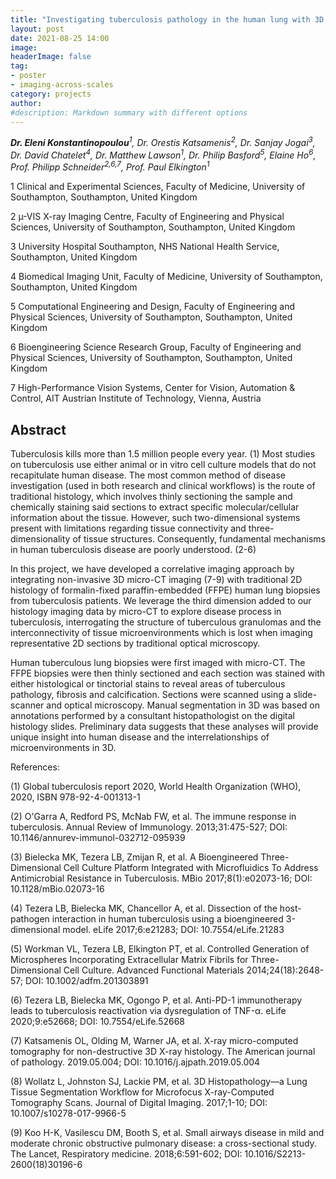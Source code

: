 ```yaml
---
title: "Investigating tuberculosis pathology in the human lung with 3D X-ray Histology; a correlative imaging approach"
layout: post
date: 2021-08-25 14:00
image: 
headerImage: false
tag:
- poster
- imaging-across-scales
category: projects
author:
#description: Markdown summary with different options
---
```


_**Dr. Eleni Konstantinopoulou**<sup>1</sup>, Dr. Orestis Katsamenis<sup>2</sup>, Dr. Sanjay Jogai<sup>3</sup>, Dr. David Chatelet<sup>4</sup>, Dr. Matthew Lawson<sup>1</sup>, Dr. Philip Basford<sup>5</sup>, Elaine Ho<sup>6</sup>, Prof. Philipp Schneider<sup>2,6,7</sup>, Prof. Paul Elkington<sup>1</sup>_

1 Clinical and Experimental Sciences, Faculty of Medicine, University of Southampton, Southampton, United Kingdom

2 µ-VIS X-ray Imaging Centre, Faculty of Engineering and Physical Sciences, University of Southampton, Southampton, United Kingdom

3 University Hospital Southampton, NHS National Health Service, Southampton, United Kingdom

4 Biomedical Imaging Unit, Faculty of Medicine, University of Southampton, Southampton, United Kingdom

5 Computational Engineering and Design, Faculty of Engineering and Physical Sciences, University of Southampton, Southampton, United Kingdom

6 Bioengineering Science Research Group, Faculty of Engineering and Physical Sciences, University of Southampton, Southampton, United Kingdom

7 High-Performance Vision Systems, Center for Vision, Automation & Control, AIT Austrian Institute of Technology, Vienna, Austria

## Abstract

Tuberculosis kills more than 1.5 million people every year. (1) Most studies on tuberculosis use either animal or in vitro cell culture models that do not recapitulate human disease. The most common method of disease investigation (used in both research and clinical workflows) is the route of traditional histology, which involves thinly sectioning the sample and chemically staining said sections to extract specific molecular/cellular information about the tissue. However, such two-dimensional systems present with limitations regarding tissue connectivity and three-dimensionality of tissue structures. Consequently, fundamental mechanisms in human tuberculosis disease are poorly understood. (2-6)

In this project, we have developed a correlative imaging approach by integrating non-invasive 3D micro-CT imaging (7-9) with traditional 2D histology of formalin-fixed paraffin-embedded (FFPE) human lung biopsies from tuberculosis patients. We leverage the third dimension added to our histology imaging data by micro-CT to explore disease process in tuberculosis, interrogating the structure of tuberculous granulomas and the interconnectivity of tissue microenvironments which is lost when imaging representative 2D sections by traditional optical microscopy.

Human tuberculous lung biopsies were first imaged with micro-CT. The FFPE biopsies were then thinly sectioned and each section was stained with either histological or tinctorial stains to reveal areas of tuberculous pathology, fibrosis and calcification. Sections were scanned using a slide-scanner and optical microscopy. Manual segmentation in 3D was based on annotations performed by a consultant histopathologist on the digital histology slides. Preliminary data suggests that these analyses will provide unique insight into human disease and the interrelationships of microenvironments in 3D.

References:

(1) Global tuberculosis report 2020, World Health Organization (WHO), 2020, ISBN 978-92-4-001313-1

(2) O'Garra A, Redford PS, McNab FW, et al. The immune response in tuberculosis. Annual Review of Immunology. 2013;31:475-527; DOI: 10.1146/annurev-immunol-032712-095939

(3) Bielecka MK, Tezera LB, Zmijan R, et al. A Bioengineered Three-Dimensional Cell Culture Platform Integrated with Microfluidics To Address Antimicrobial Resistance in Tuberculosis. MBio 2017;8(1):e02073-16; DOI: 10.1128/mBio.02073-16

(4) Tezera LB, Bielecka MK, Chancellor A, et al. Dissection of the host-pathogen interaction in human tuberculosis using a bioengineered 3-dimensional model. eLife 2017;6:e21283; DOI: 10.7554/eLife.21283

(5) Workman VL, Tezera LB, Elkington PT, et al. Controlled Generation of Microspheres Incorporating Extracellular Matrix Fibrils for Three-Dimensional Cell Culture. Advanced Functional Materials 2014;24(18):2648-57; DOI: 10.1002/adfm.201303891

(6) Tezera LB, Bielecka MK, Ogongo P, et al. Anti-PD-1 immunotherapy leads to tuberculosis reactivation via dysregulation of TNF-α. eLife 2020;9:e52668; DOI: 10.7554/eLife.52668

(7) Katsamenis OL, Olding M, Warner JA, et al. X-ray micro-computed tomography for non-destructive 3D X-ray histology. The American journal of pathology. 2019.05.004; DOI: 10.1016/j.ajpath.2019.05.004

(8) Wollatz L, Johnston SJ, Lackie PM, et al. 3D Histopathology—a Lung Tissue Segmentation Workflow for Microfocus X-ray-Computed Tomography Scans. Journal of Digital Imaging. 2017;1-10; DOI: 10.1007/s10278-017-9966-5

(9) Koo H-K, Vasilescu DM, Booth S, et al. Small airways disease in mild and moderate chronic obstructive pulmonary disease: a cross-sectional study. The Lancet, Respiratory medicine. 2018;6:591-602; DOI: 10.1016/S2213-2600(18)30196-6
